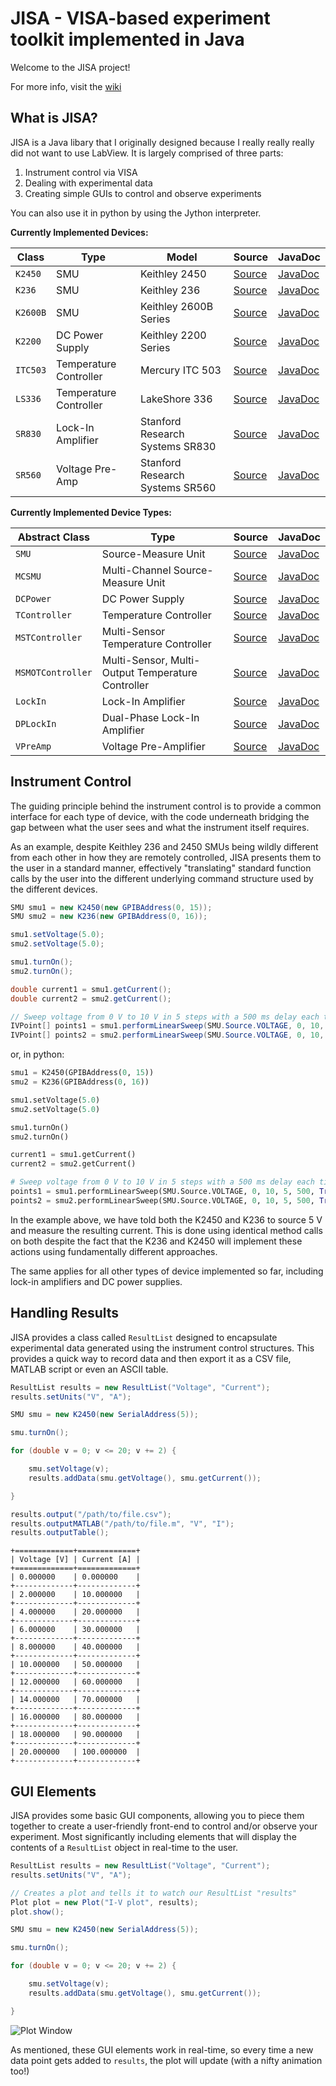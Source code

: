 # JISA - VISA-based experiment toolkit implemented in Java
Welcome to the JISA project!

For more info, visit the [wiki](https://github.com/OE-FET/JISA/wiki)

## What is JISA?
JISA is a Java libary that I originally designed because I really really really did not want to use LabView. It is largely comprised of three parts:
1. Instrument control via VISA
2. Dealing with experimental data
3. Creating simple GUIs to control and observe experiments

You can also use it in python by using the Jython interpreter.

**Currently Implemented Devices:**

|Class|Type|Model|Source|JavaDoc|
|-----|----|-----|------|-------|
|`K2450`|SMU|Keithley 2450|[Source](./src/JISA/Devices/K2450.java)|[JavaDoc](https://oe-fet.github.io/JISA/JISA/Devices/K2450.html)|
|`K236`|SMU|Keithley 236|[Source](./src/JISA/Devices/K236.java)|[JavaDoc](https://oe-fet.github.io/JISA/JISA/Devices/K236.html)|
|`K2600B`|SMU|Keithley 2600B Series|[Source](./src/JISA/Devices/K2600B.java)|[JavaDoc](https://oe-fet.github.io/JISA/JISA/Devices/K2600B.html)|
|`K2200`|DC Power Supply|Keithley 2200 Series|[Source](./src/JISA/Devices/K2200.java)|[JavaDoc](https://oe-fet.github.io/JISA/JISA/Devices/K2200.html)|
|`ITC503`|Temperature Controller|Mercury ITC 503|[Source](./src/JISA/Devices/ITC503.java)|[JavaDoc](https://oe-fet.github.io/JISA/JISA/Devices/ITC503.html)|
|`LS336`|Temperature Controller|LakeShore 336|[Source](./src/JISA/Devices/LS336.java)|[JavaDoc](https://oe-fet.github.io/JISA/JISA/Devices/LS336.html)|
|`SR830`|Lock-In Amplifier|Stanford Research Systems SR830|[Source](./src/JISA/Devices/SR830.java)|[JavaDoc](https://oe-fet.github.io/JISA/JISA/Devices/SR830.html)|
|`SR560`|Voltage Pre-Amp|Stanford Research Systems SR560|[Source](./src/JISA/Devices/SR560.java)|[JavaDoc](https://oe-fet.github.io/JISA/JISA/Devices/SR560.html)|

**Currently Implemented Device Types:**

|Abstract Class|Type|Source|JavaDoc|
|--------------|----|------|-------|
|`SMU`|Source-Measure Unit|[Source](./src/JISA/Devices/SMU.java)|[JavaDoc](https://oe-fet.github.io/JISA/JISA/Devices/SMU.html)|
|`MCSMU`|Multi-Channel Source-Measure Unit|[Source](./src/JISA/Devices/MCSMU.java)|[JavaDoc](https://oe-fet.github.io/JISA/JISA/Devices/MCSMU.html)|
|`DCPower`|DC Power Supply|[Source](./src/JISA/Devices/DCPower.java)|[JavaDoc](https://oe-fet.github.io/JISA/JISA/Devices/DCPower.html)|
|`TController`|Temperature Controller|[Source](./src/JISA/Devices/TController.java)|[JavaDoc](https://oe-fet.github.io/JISA/JISA/Devices/TController.html)|
|`MSTController`|Multi-Sensor Temperature Controller|[Source](./src/JISA/Devices/MSTController.java)|[JavaDoc](https://oe-fet.github.io/JISA/JISA/Devices/MSTController.html)|
|`MSMOTController`|Multi-Sensor, Multi-Output Temperature Controller|[Source](./src/JISA/Devices/MSMOTController.java)|[JavaDoc](https://oe-fet.github.io/JISA/JISA/Devices/MSMOTController.html)|
|`LockIn`|Lock-In Amplifier|[Source](./src/JISA/Devices/LockIn.java)|[JavaDoc](https://oe-fet.github.io/JISA/JISA/Devices/LockIn.html)|
|`DPLockIn`|Dual-Phase Lock-In Amplifier|[Source](./src/JISA/Devices/DPLockIn.java)|[JavaDoc](https://oe-fet.github.io/JISA/JISA/Devices/DPLockIn.html)|
|`VPreAmp`|Voltage Pre-Amplifier|[Source](./src/JISA/Devices/VPreAmp.java)|[JavaDoc](https://oe-fet.github.io/JISA/JISA/Devices/VPreAmp.html)|

## Instrument Control
The guiding principle behind the instrument control is to provide a common interface for each type of device, with the code underneath bridging the gap between what the user sees and what the instrument itself requires.

As an example, despite Keithley 236 and 2450 SMUs being wildly different from each other in how they are remotely controlled, JISA presents them to the user in a standard manner, effectively "translating" standard function calls by the user into the different underlying command structure used by the different devices.

```Java
SMU smu1 = new K2450(new GPIBAddress(0, 15));
SMU smu2 = new K236(new GPIBAddress(0, 16));

smu1.setVoltage(5.0);
smu2.setVoltage(5.0);

smu1.turnOn();
smu2.turnOn();

double current1 = smu1.getCurrent();
double current2 = smu2.getCurrent();

// Sweep voltage from 0 V to 10 V in 5 steps with a 500 ms delay each time
IVPoint[] points1 = smu1.performLinearSweep(SMU.Source.VOLTAGE, 0, 10, 5, 500, true);
IVPoint[] points2 = smu2.performLinearSweep(SMU.Source.VOLTAGE, 0, 10, 5, 500, true);
```
or, in python:
```python
smu1 = K2450(GPIBAddress(0, 15))
smu2 = K236(GPIBAddress(0, 16))

smu1.setVoltage(5.0)
smu2.setVoltage(5.0)

smu1.turnOn()
smu2.turnOn()

current1 = smu1.getCurrent()
current2 = smu2.getCurrent()

# Sweep voltage from 0 V to 10 V in 5 steps with a 500 ms delay each time
points1 = smu1.performLinearSweep(SMU.Source.VOLTAGE, 0, 10, 5, 500, True)
points2 = smu2.performLinearSweep(SMU.Source.VOLTAGE, 0, 10, 5, 500, True)
```

In the example above, we have told both the K2450 and K236 to source 5 V and measure the resulting current. This is done using identical method calls on both despite the fact that the K236 and K2450 will implement these actions using fundamentally different approaches.

The same applies for all other types of device implemented so far, including lock-in amplifiers and DC power supplies.

## Handling Results
JISA provides a class called ``ResultList`` designed to encapsulate experimental data generated using the instrument control structures. This provides a quick way to record data and then export it as a CSV file, MATLAB script or even an ASCII table.

```Java
ResultList results = new ResultList("Voltage", "Current");
results.setUnits("V", "A");

SMU smu = new K2450(new SerialAddress(5));

smu.turnOn();

for (double v = 0; v <= 20; v += 2) {

    smu.setVoltage(v);
    results.addData(smu.getVoltage(), smu.getCurrent());

}

results.output("/path/to/file.csv");
results.outputMATLAB("/path/to/file.m", "V", "I");
results.outputTable();
```

```
+=============+=============+
| Voltage [V] | Current [A] |
+=============+=============+
| 0.000000    | 0.000000    |
+-------------+-------------+
| 2.000000    | 10.000000   |
+-------------+-------------+
| 4.000000    | 20.000000   |
+-------------+-------------+
| 6.000000    | 30.000000   |
+-------------+-------------+
| 8.000000    | 40.000000   |
+-------------+-------------+
| 10.000000   | 50.000000   |
+-------------+-------------+
| 12.000000   | 60.000000   |
+-------------+-------------+
| 14.000000   | 70.000000   |
+-------------+-------------+
| 16.000000   | 80.000000   |
+-------------+-------------+
| 18.000000   | 90.000000   |
+-------------+-------------+
| 20.000000   | 100.000000  |
+-------------+-------------+
```

## GUI Elements
JISA provides some basic GUI components, allowing you to piece them together to create a user-friendly front-end to control and/or observe your experiment. Most significantly including elements that will display the contents of a ``ResultList`` object in real-time to the user.

```Java
ResultList results = new ResultList("Voltage", "Current");
results.setUnits("V", "A");

// Creates a plot and tells it to watch our ResultList "results"
Plot plot = new Plot("I-V plot", results);
plot.show();

SMU smu = new K2450(new SerialAddress(5));

smu.turnOn();

for (double v = 0; v <= 20; v += 2) {

    smu.setVoltage(v);
    results.addData(smu.getVoltage(), smu.getCurrent());

}
```
![Plot Window](https://i.imgur.com/PPgdyCa.png)

As mentioned, these GUI elements work in real-time, so every time a new data point gets added to ``results``, the plot will update (with a nifty animation too!)
